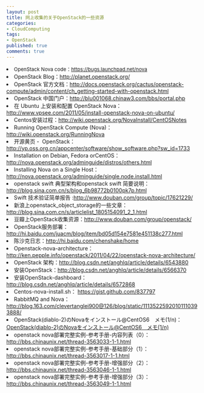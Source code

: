 ```yaml
---
layout: post
title: 网上收集的关于OpenStack的一些资源
categories:
- CloudComputing
tags:
- OpenStack
published: true
comments: true
---
```


<li>
<span class="Apple-style-span" style="font-size: 13px; font-weight: normal;">OpenStack Nova code：<a href="https://bugs.launchpad.net/nova" target="_blank">https://bugs.launchpad.net/nova</a></span>
</li>
<li>
OpenStack Blog：<a href="http://planet.openstack.org/" target="_blank">http://planet.openstack.org/</a>
</li>
<li>OpenStack 官方文档：<a href="http://docs.openstack.org/cactus/openstack-compute/admin/content/ch_getting-started-with-openstack.html" target="_blank">http://docs.openstack.org/cactus/openstack-compute/admin/content/ch_getting-started-with-openstack.html</a>
</li>
<li>OpenStack 中国门户：<a href="http://blu001068.chinaw3.com/bbs/portal.php" target="_blank">http://blu001068.chinaw3.com/bbs/portal.php</a>
</li>
<li>在 Ubuntu 上安装和配置 OpenStack Nova：<a href="http://www.vpsee.com/2011/05/install-openstack-nova-on-ubuntu/" target="_blank">http://www.vpsee.com/2011/05/install-openstack-nova-on-ubuntu/</a>
</li>
<li>Centos安装过程：<a href="http://wiki.openstack.org/NovaInstall/CentOSNotes" target="_blank">http://wiki.openstack.org/NovaInstall/CentOSNotes</a>
</li>
<li>Running OpenStack Compute (Nova)：<a href="http://wiki.openstack.org/RunningNova" target="_blank">http://wiki.openstack.org/RunningNova</a>
</li>
<li>开源黄页 -  OpenStack：<a href="http://yp.oss.org.cn/appcenter/software/show_software.php?sw_id=1733" target="_blank">http://yp.oss.org.cn/appcenter/software/show_software.php?sw_id=1733</a>
</li>
<li>Installation on Debian, Fedora orCentOS：<a href="http://nova.openstack.org/adminguide/distros/others.html" target="_blank">http://nova.openstack.org/adminguide/distros/others.html</a>
</li>
<li>Installing Nova on a Single Host：<a href="http://nova.openstack.org/adminguide/single.node.install.html" target="_blank">http://nova.openstack.org/adminguide/single.node.install.html</a>
</li>
<li>openstack swift 典型架构和openstack swift 简要说明：<a href="http://blog.sina.com.cn/s/blog_6b98772b0100pk7p.html" target="_blank">http://blog.sina.com.cn/s/blog_6b98772b0100pk7p.html</a>
</li>
<li>Swift 技术验证简单报告 :<a href="http://www.douban.com/group/topic/17621229/" target="_blank">http://www.douban.com/group/topic/17621229/</a>
</li>
<li>新浪上openstack_object_storage的一些文章：<a href="http://blog.sina.com.cn/s/blog_6b98772b0100pk7p.html" target="_blank">http://blog.sina.com.cn/s/articlelist_1805154091_2_1.html</a>
</li>
<li>豆瓣上OpenStack收集资源：<a href="http://www.douban.com/group/openstack/" target="_blank">http://www.douban.com/group/openstack/</a>
</li>
<li>OpenStack服务部署： <a href="http://hi.baidu.com/juacm/blog/item/bd05d154e7581e451138c277.html" target="_blank">http://hi.baidu.com/juacm/blog/item/bd05d154e7581e451138c277.html</a>
</li>
<li>陈沙克日志：<a href="http://hi.baidu.com/chenshake/home" target="_blank">http://hi.baidu.com/chenshake/home</a>
</li>
<li>Openstack-nova-architecture：<a href="http://ken.pepple.info/openstack/2011/04/22/openstack-nova-architecture/" target="_blank">http://ken.pepple.info/openstack/2011/04/22/openstack-nova-architecture/</a>
</li>
<li>OpenStack 架构：<a href="http://blog.csdn.net/anghlq/article/details/6543880" target="_blank">http://blog.csdn.net/anghlq/article/details/6543880</a>
</li>
<li>
安装OpenStack：<a href="http://blog.csdn.net/anghlq/article/details/6566370" target="_blank">http://blog.csdn.net/anghlq/article/details/6566370</a>
</li>
<li>
安装OpenStack-dashboard：<a href="http://blog.csdn.net/anghlq/article/details/6572868" target="_blank">http://blog.csdn.net/anghlq/article/details/6572868</a>
</li>
<li>
Centos-nova-install.sh： <a href="https://gist.github.com/837797" target="_blank">https://gist.github.com/837797</a>
</li>
<li>
RabbitMQ and Nova：<a href="http://blog.163.com/clevertanglei900@126/blog/static/11135225920101110393888/" target="_blank">http://blog.163.com/clevertanglei900@126/blog/static/11135225920101110393888/</a>
</li>
<li>OpenStack(diablo-2)のNovaをインストール@CentOS6　メモ(1/n)：<a href="http://blog.livedoor.jp/techpub/archives/3797358.html" target="_blank">OpenStack(diablo-2)のNovaをインストール@CentOS6　メモ(1/n)</a>
</li>
<li>openstack nova部署完整实例-参考手册-内容列表（0）：<a href="http://bbs.chinaunix.net/thread-3563033-1-1.html" target="_blank">http://bbs.chinaunix.net/thread-3563033-1-1.html</a>
</li>
<li>openstack nova部署完整实例-参考手册-基础部分（1）：<a href="http://bbs.chinaunix.net/thread-3563017-1-1.html" target="_blank">http://bbs.chinaunix.net/thread-3563017-1-1.html</a>
</li>
<li>openstack nova部署完整实例-参考手册-增强部分（2）：<a href="http://bbs.chinaunix.net/thread-3563046-1-1.html" target="_blank">http://bbs.chinaunix.net/thread-3563046-1-1.html</a>
</li>
<li>openstack nova部署完整实例-参考手册-增强部分（3）：<a href="http://bbs.chinaunix.net/thread-3563049-1-1.html" target="_blank">http://bbs.chinaunix.net/thread-3563049-1-1.html</a>
</li>
